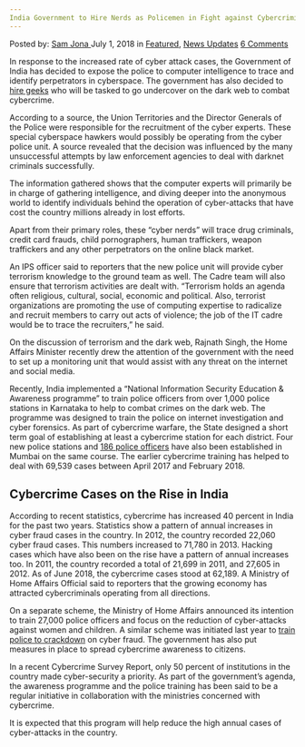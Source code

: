```yaml
---
India Government to Hire Nerds as Policemen in Fight against Cybercriminals
---
```

<article class="post-listing post-26165 post type-post status-publish format-standard has-post-thumbnail hentry 
 tag-cybercriminals tag-fight tag-government tag-hire tag-india tag-nerds tag-policemen">
<div class="post-inner">
<span>Posted by: <a href="https://www.deepdotweb.com/author/samjona/" title="">Sam Jona </a></span>
<span>July 1, 2018</span>
<span>in <a href="https://www.deepdotweb.com/category/deepdot-news/" rel="category tag">Featured</a>, <a href="https://www.deepdotweb.com/category/news-updates/" rel="category tag">News Updates</a></span>
<span><a href="https://www.deepdotweb.com/2018/07/01/india-government-to-hire-nerds-as-policemen-in-fight-against-cybercriminals/#comments">6 Comments</a></span>


<p>In response to the increased rate of cyber attack cases, the Government of India has decided to expose the police to computer intelligence to trace and identify perpetrators in cyberspace. The government has also decided to <a href="http://www.dnaindia.com/delhi/report-dna-exclusive-government-plans-to-hire-geeks-as-cops-in-its-war-against-cybercriminals-2626182">hire geeks</a> who will be tasked to go undercover on the dark web to combat cybercrime.</p>
<p>According to a source, the Union Territories and the Director Generals of the Police were responsible for the recruitment of the cyber experts. These special cyberspace hawkers would possibly be operating from the cyber police unit. A source revealed that the decision was influenced by the many unsuccessful attempts by law enforcement agencies to deal with darknet criminals successfully.</p>
<p>The information gathered shows that the computer experts will primarily be in charge of gathering intelligence, and diving deeper into the anonymous world to identify individuals behind the operation of cyber-attacks that have cost the country millions already in lost efforts.</p>
<p>Apart from their primary roles, these “cyber nerds” will trace drug criminals, credit card frauds, child pornographers, human traffickers, weapon traffickers and any other perpetrators on the online black market.</p>
<p>An IPS officer said to reporters that the new police unit will provide cyber terrorism knowledge to the ground team as well. The Cadre team will also ensure that terrorism activities are dealt with. &#8220;Terrorism holds an agenda often religious, cultural, social, economic and political. Also, terrorist organizations are promoting the use of computing expertise to radicalize and recruit members to carry out acts of violence; the job of the IT cadre would be to trace the recruiters,&#8221; he said.</p>
<p>On the discussion of terrorism and the dark web, Rajnath Singh, the Home Affairs Minister recently drew the attention of the government with the need to set up a monitoring unit that would assist with any threat on the internet and social media.</p>
<p>Recently, India implemented a “National Information Security Education &amp; Awareness programme” to train police officers from over 1,000 police stations in Karnataka to help to combat crimes on the dark web. The programme was designed to train the police on internet investigation and cyber forensics. As part of cybercrime warfare, the State designed a short term goal of establishing at least a cybercrime station for each district. Four new police stations and <a href="https://www.deepdotweb.com/2018/05/01/four-new-police-station-and-186-cops-to-fight-mumbai-cyber-crime/amp/">186 police officers</a> have also been established in Mumbai on the same course. The earlier cybercrime training has helped to deal with 69,539 cases between April 2017 and February 2018.</p>
<h2>Cybercrime Cases on the Rise in India</h2>
<p>According to recent statistics, cybercrime has increased 40 percent in India for the past two years. Statistics show a pattern of annual increases in cyber fraud cases in the country. In 2012, the country recorded 22,060 cyber fraud cases. This numbers increased to 71,780 in 2013. Hacking cases which have also been on the rise have a pattern of annual increases too. In 2011, the country recorded a total of 21,699 in 2011, and 27,605 in 2012. As of June 2018, the cybercrime cases stood at 62,189. A Ministry of Home Affairs Official said to reporters that the growing economy has attracted cybercriminals operating from all directions.</p>
<p>On a separate scheme, the Ministry of Home Affairs announced its intention to train 27,000 police officers and focus on the reduction of cyber-attacks against women and children. A similar scheme was initiated last year to <a href="https://www.google.com.gh/amp/s/www.deepdotweb.com/2017/01/20/indian-government-training-policemen-crackdown-electronic-fraud/amp/">train police to crackdown</a> on cyber fraud. The government has also put measures in place to spread cybercrime awareness to citizens.</p>
<p>In a recent Cybercrime Survey Report, only 50 percent of institutions in the country made cyber-security a priority. As part of the government’s agenda, the awareness programme and the police training has been said to be a regular initiative in collaboration with the ministries concerned with cybercrime.</p>
<p>It is expected that this program will help reduce the high annual cases of cyber-attacks in the country.</p>
</div>
<span style="display:none"><a href="https://www.deepdotweb.com/tag/cybercriminals/" rel="tag">cybercriminals</a> <a href="https://www.deepdotweb.com/tag/fight/" rel="tag">fight</a> <a href="https://www.deepdotweb.com/tag/government/" rel="tag">government</a> <a href="https://www.deepdotweb.com/tag/hire/" rel="tag">hire</a> <a href="https://www.deepdotweb.com/tag/india/" rel="tag">india</a> <a href="https://www.deepdotweb.com/tag/nerds/" rel="tag">nerds</a> <a href="https://www.deepdotweb.com/tag/policemen/" rel="tag">policemen</a></span> <span style="display:none" class="updated">2018-07-01<a href="https://www.deepdotweb.com/author/samjona/" title="Posts by Sam Jona" rel="author">Sam Jona</a></strong></div>
</div>
</article>

